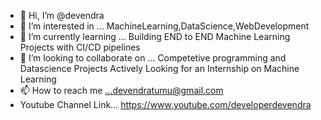 - 👋 Hi, I’m @devendra
- 👀 I’m interested in ... MachineLearning,DataScience,WebDevelopment
- 🌱 I’m currently learning ... Building END to END Machine Learning Projects with CI/CD pipelines 
- 💞️ I’m looking to collaborate on ... Competetive programming and Datascience Projects Actively Looking for an Internship on Machine Learning
- 📫 How to reach me ...devendratumu@gmail.com
- Youtube Channel Link... https://www.youtube.com/developerdevendra

<!---
devendra-rgb/devendra-rgb is a ✨ special ✨ repository because its `README.md` (this file) appears on your GitHub profile.
You can click the Preview link to take a look at your changes.
--->
